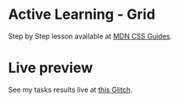 # Active Learning - Grid

Step by Step lesson available at [MDN CSS Guides](https://developer.mozilla.org/en-US/docs/Learn/CSS/CSS_layout/Grids#creating_your_grid_in_css).

# Live preview

See my tasks results live at [this Glitch]().
